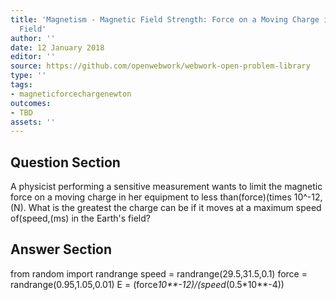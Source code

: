 ```yaml
---
title: 'Magnetism - Magnetic Field Strength: Force on a Moving Charge in a Magnetic
  Field'
author: ''
date: 12 January 2018
editor: ''
source: https://github.com/openwebwork/webwork-open-problem-library
type: ''
tags:
- magneticforcechargenewton
outcomes:
- TBD
assets: ''
---
```


## Question Section 

A physicist performing a sensitive measurement wants to limit the magnetic force on a moving charge in her equipment to less than(force)(times 10^-12,(N). What is the greatest the charge can be if it moves at a maximum speed of(speed,(ms) in the Earth's field?


## Answer Section

from random import randrange
speed = randrange(29.5,31.5,0.1)
force = randrange(0.95,1.05,0.01)
E = (force*10**-12)/(speed*(0.5*10**-4))